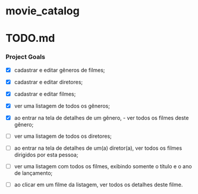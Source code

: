 # movie_catalog

# TODO.md


### Project Goals

- [X] cadastrar e editar gêneros de filmes;
- [X] cadastrar e editar diretores;
- [X] cadastrar e editar filmes;
- [X] ver uma listagem de todos os gêneros;
- [X] ao entrar na tela de detalhes de um gênero, - ver todos os filmes deste gênero;
- [ ] ver uma listagem de todos os diretores;
- [ ] ao entrar na tela de detalhes de um(a) diretor(a), ver todos os filmes dirigidos por esta pessoa;
- [ ] ver uma listagem com todos os filmes, exibindo somente o título e o ano de lançamento;
- [ ] ao clicar em um filme da listagem, ver todos os detalhes deste filme.



